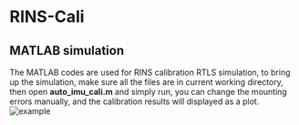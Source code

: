 # RINS-Cali
## MATLAB simulation
The MATLAB codes are used for RINS calibration RTLS simulation, to bring up the simulation, make sure all the files are in current working directory, then open **auto_imu_cali.m** and simply run, you can change the mounting errors manually, and the calibration results will displayed as a plot.
![example](https://github.com/user-attachments/assets/ec156ab6-58a1-4b28-9397-fcad554d69db)
